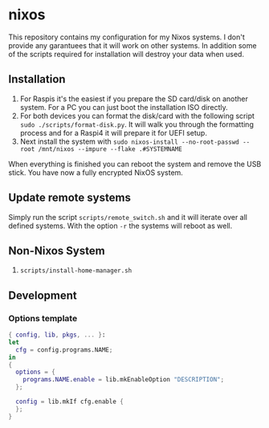 # nixos

This repository contains my configuration for my Nixos systems.
I don't provide any garantuees that it will work on other systems.
In addition some of the scripts required for installation will destroy your data when used.

## Installation

1. For Raspis it's the easiest if you prepare the SD card/disk on another system. For a PC you can just boot the installation ISO directly.
1. For both devices you can format the disk/card with the following script `sudo ./scripts/format-disk.py`. It will walk you through the formatting process and for a Raspi4 it will prepare it for UEFI setup.
1. Next install the system with `sudo nixos-install --no-root-passwd --root /mnt/nixos --impure --flake .#SYSTEMNAME`

When everything is finished you can reboot the system and remove the USB stick. You have now a fully encrypted NixOS system.

## Update remote systems

Simply run the script `scripts/remote_switch.sh` and it will iterate over
all defined systems. With the option `-r` the systems will reboot as well.

## Non-Nixos System

1. `scripts/install-home-manager.sh`

## Development

### Options template

```nix
{ config, lib, pkgs, ... }:
let
  cfg = config.programs.NAME;
in
{
  options = {
    programs.NAME.enable = lib.mkEnableOption "DESCRIPTION";
  };

  config = lib.mkIf cfg.enable {
  };
}
```

